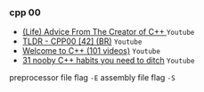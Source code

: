### cpp 00
- [(Life) Advice From The Creator of C++ ](https://www.youtube.com/watch?v=-QxI-RP6-HM) `Youtube`
- [TLDR - CPP00 [42] (BR)](https://www.youtube.com/watch?v=TnrQMtxPeEg) `Youtube`
- [Welcome to C++ (101 videos)](https://www.youtube.com/watch?v=18c3MTX0PK0&list=PLlrATfBNZ98dudnM48yfGUldqGD0S4FFb) `Youtube`
- [31 nooby C++ habits you need to ditch](https://www.youtube.com/watch?v=i_wDa2AS_8w) `Youtube`

preprocessor file flag `-E`
assembly file flag `-S`